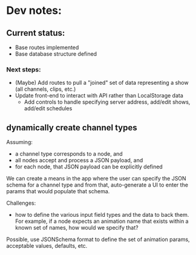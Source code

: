 # Dev notes:

## Current status:

- Base routes implemented
- Base database structure defined

### Next steps:

- (Maybe) Add routes to pull a "joined" set of data representing a show (all channels, clips, etc.)
- Update front-end to interact with API rather than LocalStorage data
  - Add controls to handle specifying server address, add/edit shows, add/edit schedules

## dynamically create channel types

Assuming:

- a channel type corresponds to a node, and
- all nodes accept and process a JSON payload, and
- for each node, that JSON payload can be explicitly defined

We can create a means in the app where the user can specify the JSON schema for a channel type and from that, auto-generate a UI to enter the params that would populate that schema.

Challenges:

- how to define the various input field types and the data to back them. For example, if a node expects an animation name that exists within a known set of names, how would we specify that?

Possible, use JSONSchema format to define the set of animation params, acceptable values, defaults, etc.

